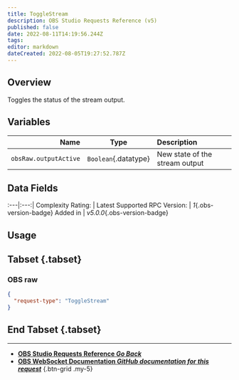 ```yaml
---
title: ToggleStream
description: OBS Studio Requests Reference (v5)
published: false
date: 2022-08-11T14:19:56.244Z
tags: 
editor: markdown
dateCreated: 2022-08-05T19:27:52.787Z
---
```


## Overview
Toggles the status of the stream output.

## Variables
Name | Type | Description | 
----:|:---------:|:------------|
`obsRaw.outputActive` | `Boolean`{.datatype} | New state of the stream output

## Data Fields
:---|:---:|
Complexity Rating: | <span class="stars stars--1"></span>
Latest Supported RPC Version: | *1*{.obs-version-badge}
Added in | *v5.0.0*{.obs-version-badge}

## Usage
## Tabset {.tabset}
### OBS raw
```json
{
  "request-type": "ToggleStream"
}
```
## End Tabset {.tabset}

---

- [<i class="mdi mdi-chevron-left"></i>**OBS Studio Requests Reference *Go Back***](/en/Broadcasters/OBS/Requests)
- [<i class="mdi mdi-github"></i> **OBS WebSocket Documentation *GitHub documentation for this request***](https://github.com/obsproject/obs-websocket/blob/master/docs/generated/protocol.md#togglestream)
{.btn-grid .my-5}
